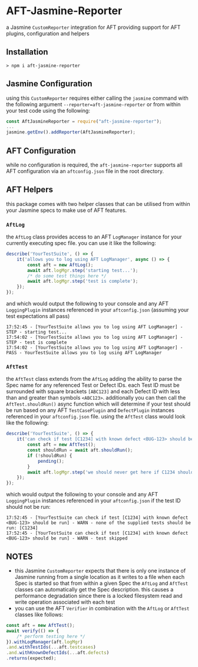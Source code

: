 # AFT-Jasmine-Reporter
a Jasmine `CustomReporter` integration for AFT providing support for AFT plugins, configuration and helpers

## Installation
`> npm i aft-jasmine-reporter`

## Jasmine Configuration
using this `CustomReporter` requires either calling the `jasmine` command with the following argument `--reporter=aft-jasmine-reporter` or from within your test code using the following: 
```javascript
const AftJasmineReporter = require("aft-jasmine-reporter");
...
jasmine.getEnv().addReporter(AftJasmineReporter);
```

## AFT Configuration
while no configuration is required, the `aft-jasmine-reporter` supports all AFT configuration via an `aftconfig.json` file in the root directory.

## AFT Helpers
this package comes with two helper classes that can be utilised from within your Jasmine specs to make use of AFT features.

### `AftLog`
the `AftLog` class provides access to an AFT `LogManager` instance for your currently executing spec file. you can use it like the following:
```javascript
describe('YourTestSuite', () => {
    it('allows you to log using AFT LogManager', async () => {
        const aft = new AftLog();
        await aft.logMgr.step('starting test...');
        /* do some test things here */
        await aft.logMgr.step('test is complete');
    });
});
```
and which would output the following to your console and any AFT `LoggingPlugin` instances referenced in your `aftconfig.json` (assuming your test expectations all pass)
```text
17:52:45 - [YourTestSuite allows you to log using AFT LogManager] - STEP - starting test...
17:54:02 - [YourTestSuite allows you to log using AFT LogManager] - STEP - test is complete
17:54:02 - [YourTestSuite allows you to log using AFT LogManager] - PASS - YourTestSuite allows you to log using AFT LogManager
```

### `AftTest`
the `AftTest` class extends from the `AftLog` adding the ability to parse the Spec name for any referenced Test or Defect IDs. each Test ID must be surrounded with square brackets `[ABC123]` and each Defect ID with less than and greater than symbols `<ABC123>`. additionally you can then call the `AftTest.shouldRun()` async function which will determine if your test should be run based on any AFT `TestCasePlugin` and `DefectPlugin` instances referenced in your `aftconfig.json` file. using the `AftTest` class would look like the following:
```javascript
describe('YourTestSuite', () => {
    it('can check if test [C1234] with known defect <BUG-123> should be run', async () => {
        const aft = new AftTest();
        const shouldRun = await aft.shouldRun();
        if (!shouldRun) {
            pending();
        }
        await aft.logMgr.step('we should never get here if C1234 should not be run or BUG-123 is open');
    });
});
```
which would output the following to your console and any AFT `LoggingPlugin` instances referenced in your `aftconfig.json` if the test ID should not be run:
```text
17:52:45 - [YourTestSuite can check if test [C1234] with known defect <BUG-123> should be run] - WARN - none of the supplied tests should be run: [C1234]
17:52:45 - [YourTestSuite can check if test [C1234] with known defect <BUG-123> should be run] - WARN - test skipped
```

## NOTES
- this Jasmine `CustomReporter` expects that there is only one instance of Jasmine running from a single location as it writes to a file when each Spec is started so that from within a given Spec the `AftLog` and `AftTest` classes can automatically get the Spec description. this causes a performance degradation since there is a locked filesystem read and write operation associated with each test
- you can use the AFT `Verifier` in combination with the `AftLog` or `AftTest` classes like follows:
```javascript
const aft = new AftTest();
await verify(() => {
    /* perform testing here */
}).withLogManager(aft.logMgr)
.and.withTestIds(...aft.testcases)
.and.withKnownDefectIds(...aft.defects)
.returns(expected);
```